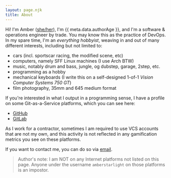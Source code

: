 ```yaml
---
layout: page.njk
title: About
---
```


Hi! I'm Amber ([she/her](https://en.pronouns.page/she)), I'm
{{ meta.data.authorAge }}, and I'm a software & operations engineer by trade.
You may know this as the practice of DevOps. In my spare time, I'm an
_everything hobbyist_, weaving in and out of many different interests, including
but not limited to:

- cars (incl. sportscar racing, the modified scene, etc)
- computers, namely SFF Linux machines (I use Arch BTW)
- music, notably drum and bass, jungle, og dubstep, garage, 2step, etc.
- programming as a hobby
- mechanical keyboards (I write this on a self-designed 1-of-1 _Vision
  Computer Systems 750 GT_)
- film photography, 35mm and 645 medium format

If you're interested in what I output in a programming sense, I have a profile
on some Git-as-a-Service platforms, which you can see here:

- [GitHub](https://github.com/amberstarlight)
- [GitLab](https://gitlab.com/amberstarlight)

As I work for a contractor, sometimes I am required to use VCS accounts that are
not my own, and this activity is not reflected in any gamification metrics you
see on these platforms.

If you want to contact me, you can do so via [email][1].

> Author's note: I am NOT on any Internet platforms not listed on this page.
> Anyone under the username `amberstarlight` on those platforms is an impostor.

[1]: mailto:hello@amber.vision
